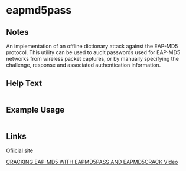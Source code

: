 # eapmd5pass

Notes
-------
An implementation of an offline dictionary attack against the EAP-MD5 protocol. 
This utility can be used to audit passwords used for EAP-MD5 networks from wireless packet captures, or by manually specifying the challenge, response and associated authentication information.



Help Text
-------
```

```

Example Usage
-------


```

```

Links
-------
[Ofiicial site](http://www.willhackforsushi.com/?page_id=67) 

[CRACKING EAP-MD5 WITH EAPMD5PASS AND EAPMD5CRACK Video](http://www.securitytube.net/video/2008)
